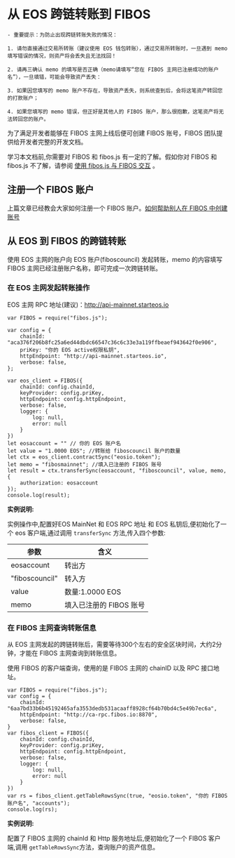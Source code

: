 # 从 EOS 跨链转账到 FIBOS

```
- 重要提示：为防止出现跨链转账失败的情况：

1. 请勿直接通过交易所转账（建议使用 EOS 钱包转账），通过交易所转账时，一旦遇到 memo 填写错误的情况，则资产将会丢失且无法找回！

2. 请再三确认 memo 的填写是否正确（memo请填写“您在 FIBOS 主网已注册成功的账户名”），一旦填错，可能会导致资产丢失：

3. 如果因您填写的 memo 账户不存在，导致资产丢失，则系统查到后，会将这笔资产转回您的打款账户；

4. 如果您填写的 memo 错误，但正好是其他人的 FIBOS 账户，那么很抱歉，这笔资产将无法转回您的账户。
```

为了满足开发者能够在 FIBOS 主网上线后便可创建 FIBOS 账号，FIBOS 团队提供给开发者完整的开发文档。

学习本文档前,你需要对 FIBOS 和 fibos.js 有一定的了解。假如你对 FIBOS 和 fibos.js 不了解，请参阅 [使用 fibos.js 与 FIBOS 交互](../basic/fibosjs.md) 。

## 注册一个 FIBOS 账户

上篇文章已经教会大家如何注册一个 FIBOS 账户。[如何帮助别人在 FIBOS 中创建账号](./createAccountnotfree.md) 

## 从 EOS 到 FIBOS 的跨链转账

使用 EOS 主网的账户向 EOS 账户(fiboscouncil) 发起转账，memo 的内容填写 FIBOS 主网已经注册账户名称，即可完成一次跨链转账。

### 在 EOS 主网发起转账操作

EOS 主网 RPC 地址(建议)：http://api-mainnet.starteos.io

```
var FIBOS = require("fibos.js");

var config = {
    chainId: "aca376f206b8fc25a6ed44dbdc66547c36c6c33e3a119ffbeaef943642f0e906",
    priKey: "你的 EOS active权限私钥",
    httpEndpoint: "http://api-mainnet.starteos.io",
    verbose: false,
};

var eos_client = FIBOS({
    chainId: config.chainId,
    keyProvider: config.priKey,
    httpEndpoint: config.httpEndpoint,
    verbose: false,
    logger: {
        log: null,
        error: null
    }
})
let eosaccount = "" // 你的 EOS 账户名
let value = "1.0000 EOS"; //转账给 fiboscouncil 账户的数量
let ctx = eos_client.contractSync("eosio.token");
let memo = "fibosmainnet"; //填入已注册的 FIBOS 账号
let result = ctx.transferSync(eosaccount, "fiboscouncil", value, memo, {
    authorization: eosaccount
});
console.log(result);
```

**实例说明:**

实例操作中,配置好EOS MainNet 和 EOS RPC 地址 和 EOS 私钥后,便初始化了一个 eos 客户端,通过调用 `transferSync` 方法,传入四个参数:

| 参数           | 含义                     |
| -------------- | ------------------------ |
| eosaccount     | 转出方                   |
| "fiboscouncil" | 转入方                  |
| value          | 数量:1.0000 EOS          |
| memo           | 填入已注册的 FIBOS 账号 |


### 在 FIBOS 主网查询转账信息
  
从 EOS 主网发起的跨链转账后，需要等待300个左右的安全区块时间，大约2分钟，才能在 FIBOS 主网查询到转账信息。

使用 FIBOS 的客户端查询，使用的是 FIBOS 主网的 chainID 以及 RPC 接口地址。


```
var FIBOS = require("fibos.js");
var config = {
    chainId: "6aa7bd33b6b45192465afa3553dedb531acaaff8928cf64b70bd4c5e49b7ec6a",
    httpEndpoint: "http://ca-rpc.fibos.io:8870",
    verbose: false,
}
var fibos_client = FIBOS({
    chainId: config.chainId,
    keyProvider: config.priKey,
    httpEndpoint: config.httpEndpoint,
    verbose: false,
    logger: {
        log: null,
        error: null
    }
})
var rs = fibos_client.getTableRowsSync(true, "eosio.token", "你的 FIBOS 账户名", "accounts");
console.log(rs);
```

**实例说明:**

配置了 FIBOS 主网的 chainId 和 Http 服务地址后,便初始化了一个 FIBOS 客户端,调用 `getTableRowsSync`方法，查询账户的资产信息。

